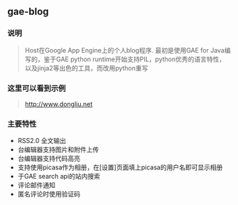 ## gae-blog

### 说明
> Host在Google App Engine上的个人blog程序.
> 最初是使用GAE for Java编写的，鉴于GAE python runtime开始支持PIL，python优秀的语言特性，以及jinja2等出色的工具，而改用python重写

### 这里可以看到示例
> http://www.dongliu.net

### 主要特性
* RSS2.0 全文输出
* 台编辑器支持图片和附件上传
* 台编辑器支持代码高亮
* 支持使用picasa作为相册，在[设置]页面填上picasa的用户名即可显示相册
* 于GAE search api的站内搜索
* 评论邮件通知
* 匿名评论时使用验证码